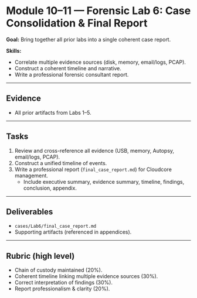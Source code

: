 # Module 10–11 — Forensic Lab 6: Case Consolidation & Final Report

**Goal:** Bring together all prior labs into a single coherent case report.

**Skills:**  
- Correlate multiple evidence sources (disk, memory, email/logs, PCAP).  
- Construct a coherent timeline and narrative.  
- Write a professional forensic consultant report.  

---

## Evidence
- All prior artifacts from Labs 1–5.

---

## Tasks
1. Review and cross-reference all evidence (USB, memory, Autopsy, email/logs, PCAP).  
2. Construct a unified timeline of events.  
3. Write a professional report (`final_case_report.md`) for Cloudcore management.  
   - Include executive summary, evidence summary, timeline, findings, conclusion, appendix.  

---

## Deliverables
- `cases/Lab6/final_case_report.md`  
- Supporting artifacts (referenced in appendices).  

---

## Rubric (high level)
- Chain of custody maintained (20%).  
- Coherent timeline linking multiple evidence sources (30%).  
- Correct interpretation of findings (30%).  
- Report professionalism & clarity (20%).
